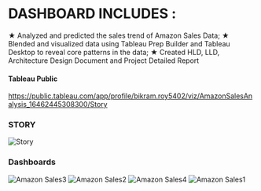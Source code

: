 # DASHBOARD INCLUDES :
★ Analyzed and predicted the sales trend of Amazon Sales Data;
★ Blended and visualized data using Tableau Prep Builder and Tableau Desktop to reveal core patterns in the data;
★ Created HLD, LLD, Architecture Design Document and Project Detailed Report

#### Tableau Public
https://public.tableau.com/app/profile/bikram.roy5402/viz/AmazonSalesAnalysis_16462445308300/Story

### STORY
![Story](https://user-images.githubusercontent.com/41924501/205491973-51bcc5d6-16d9-4517-b4c5-5014140bfe30.png)

### Dashboards
![Amazon Sales3](https://user-images.githubusercontent.com/41924501/205491977-75fea430-3b72-49c9-8ef0-e6f0e736e0f2.png)
![Amazon Sales2](https://user-images.githubusercontent.com/41924501/205491978-2e370ec1-8a4a-464e-91bb-b2701b58f071.png)
![Amazon Sales4](https://user-images.githubusercontent.com/41924501/205491975-441a61a0-56bb-4193-b9a5-b56860da8ea8.png)
![Amazon Sales1](https://user-images.githubusercontent.com/41924501/205491980-b25345b2-888a-46a7-b785-1065d15cac19.png)
